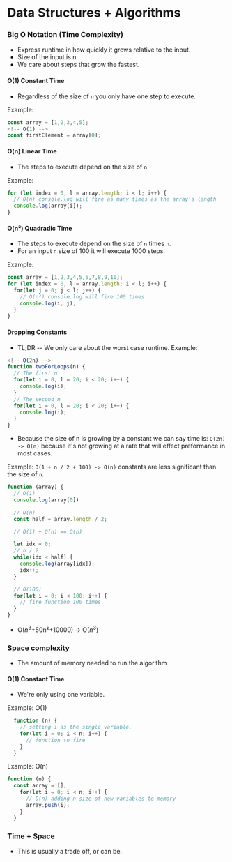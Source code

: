 # Data Structures + Algorithms

### Big O Notation (Time Complexity)
- Express runtime in how quickly it grows relative to the input.
- Size of the input is n.
- We care about steps that grow the fastest.

#### O(1) Constant Time
- Regardless of the size of `n` you only have one step to execute.

Example:
```js
const array = [1,2,3,4,5];
<!-- O(1) -->
const firstElement = array[0]; 
```

#### O(n) Linear Time
- The steps to execute depend on the size of `n`.

Example:
```js
for (let index = 0, l = array.length; i < l; i++) {
  // O(n) console.log will fire as many times as the array's length
  console.log(array[i]);
}
```

#### O(n²) Quadradic Time
- The steps to execute depend on the size of `n` times `n`.
- For an input `n` size of 100 it will execute 1000 steps.

Example:
```js
const array = [1,2,3,4,5,6,7,8,9,10];
for (let index = 0, l = array.length; i < l; i++) {
  for(let j = 0; j < l; j++) {
    // O(n²) console.log will fire 100 times.
    console.log(i, j);
  }
}
```

#### Dropping Constants
- TL;DR -- We only care about the worst case runtime.
Example:
```js
<!-- O(2n) -->
function twoForLoops(n) {
  // The first n
  for(let i = 0, l = 20; i < 20; i++) {
    console.log(i);
  }
  // The second n
  for(let i = 0, l = 20; i < 20; i++) {
    console.log(i);
  }
}
```

- Because the size of n is growing by a constant we can say time is:
`O(2n) -> O(n)` because it's not growing at a rate that will effect preformance in most cases.


Example:
`O(1 + n / 2 + 100) -> O(n)` constants are less significant than the
size of `n`.
```js
function (array) {
  // O(1)
  console.log(array[0])

  // O(n)
  const half = array.length / 2;

  // O(1) + O(n) == O(n)

  let idx = 0;
  // n / 2
  while(idx < half) {
    console.log(array[idx]);
    idx++;
  }

  // O(100)
  for(let i = 0; i < 100; i++) {
    // fire function 100 times.
  }
}
```

- O($n^3$+50n​²+10000) -> O($n^3$)

### Space complexity
- The amount of memory needed to run the algorithm

#### O(1) Constant Time
- We're only using one variable.

Example: O(1)
```js
  function (n) {
    // setting i as the single variable.
    for(let i = 0; i < n; i++) {
      // function to fire
    }
  }
```

Example: O(n)
```js
function (n) {
  const array = [];
    for(let i = 0; i < n; i++) {
      // O(n) adding n size of new variables to memory
      array.push(i);
    }
  }
```

### Time + Space
- This is usually a trade off, or can be.




